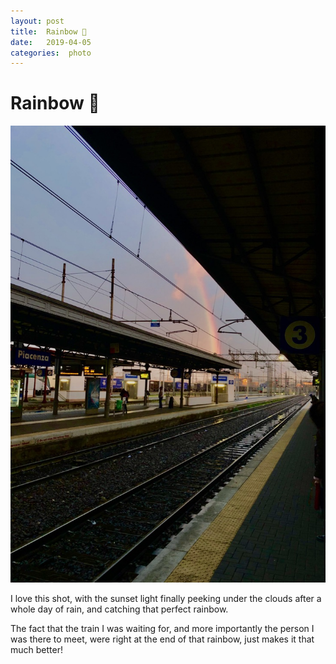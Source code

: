 ```yaml
---
layout: post
title:  Rainbow 🌈 
date:   2019-04-05 
categories:  photo 
---
```


# Rainbow 🌈


![](/images/atGwsnZeQ06UJCNJl7A8Vw_thumb_1d98.jpg)

I love this shot, with the sunset light finally peeking under the clouds after a whole day of rain, and catching that perfect rainbow. 

The fact that the train I was waiting for, and more importantly the person I was there to meet, were right at the end of that rainbow, just makes it that much better!

